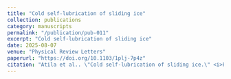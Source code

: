 ```yaml
---
title: "Cold self-lubrication of sliding ice"
collection: publications
category: manuscripts
permalink: "/publication/pub-011"
excerpt: "Cold self-lubrication of sliding ice"
date: 2025-08-07
venue: "Physical Review Letters"
paperurl: "https://doi.org/10.1103/1plj-7p4z"
citation: "Atila et al.. \"Cold self-lubrication of sliding ice.\" <i>Physical Review Letters</i>. (2025)."
---
```


